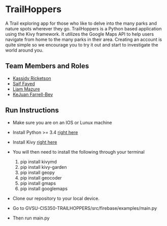 # TrailHoppers

A Trail exploring app for those who like to delve into the many parks and nature spots wherever they go. TrailHoppers is a Python based application using the Kivy framework. It utilizes the Google Maps API to help users navigate from home to the many parks in their area. Creating an account is quite simple so we encourage you to try it out and start to investigate the world around you.

## Team Members and Roles

* [Kassidy Ricketson](https://github.com/ricketsk/CIS-350-HW2-Ricketson)
* [Saif Fayed](https://github.com/saiffayed/CIS350-HW2-Fayed)
* [Liam Mazure](https://github.com/Mazureli/CIS350-HW2-Mazure)
* [KeJuan Farrell-Bey](https://github.com/kejua/CIS350-HW2-Farrell-Bey)

## Run Instructions

+ Make sure you are on an IOS or Lunux machine
+ Install Python >= 3.4 [right here](https://www.python.org/downloads/)
+ Install Kivy [right here](https://kivy.org/doc/stable/gettingstarted/installation.html)
+ You will then need to install the following through your terminal 
    1) pip install kivymd
    2) pip install kivy-garden
    3) pip install geopy
    4) pip install geocoder
    5) pip install gmaps
    6) pip install googlemaps

+ Clone our repository to your local device.
+ Go to GVSU-CIS350-TRAILHOPPERS/src/firebase/examples/main.py
+ Then run main.py 
